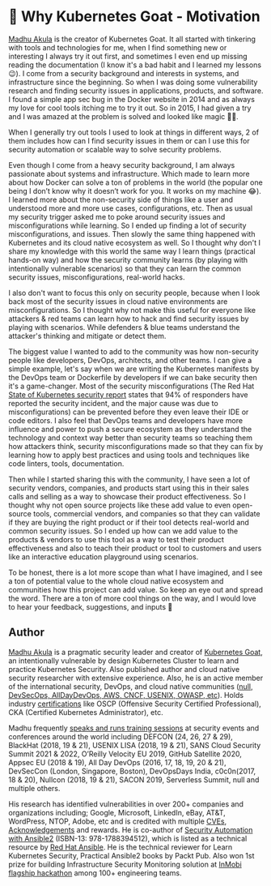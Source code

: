 # 💪 Why Kubernetes Goat - Motivation

[Madhu Akula](#author) is the creator of Kubernetes Goat. It all started with tinkering with tools and technologies for me, when I find something new or interesting I always try it out first, and sometimes I even end up missing reading the documentation (I know it's a bad habit and I learned my lessons 😉). I come from a security background and interests in systems, and infrastructure since the beginning. So when I was doing some vulnerability research and finding security issues in applications, products, and software. I found a simple app sec bug in the Docker website in 2014 and as always my love for cool tools itching me to try it out. So in  2015, I had given a try and I was amazed at the problem is solved and looked like magic 🧙‍♂️. 

When I generally try out tools I used to look at things in different ways, 2 of them includes how can I find security issues in them or can I use this for security automation or scalable way to solve security problems.

Even though I come from a heavy security background, I am always passionate about systems and infrastructure. Which made to learn more about how Docker can solve a ton of problems in the world (the popular one being I don’t know why it doesn’t work for you. It works on my machine 😂). I learned more about the non-security side of things like a user and understood more and more use cases, configurations, etc. Then as usual my security trigger asked me to poke around security issues and misconfigurations while learning. So I ended up finding a lot of security misconfigurations, and issues. Then slowly the same thing happened with  Kubernetes and its cloud native ecosystem as well. So I thought why don't I share my knowledge with this world the same way I learn things (practical hands-on way) and how the security community learns (by playing with intentionally vulnerable scenarios) so that they can learn the common security issues, misconfigurations, real-world hacks. 

I also don't want to focus this only on security people, because when I look back most of the security issues in cloud native environments are misconfigurations. So I thought why not make this useful for everyone like attackers & red teams can learn how to hack and find security issues by playing with scenarios. While defenders & blue teams understand the attacker's thinking and mitigate or detect them. 

The biggest value I wanted to add to the community was how non-security people like developers, DevOps, architects, and other teams. I can give a simple example, let's say when we are writing the Kubernetes manifests by the DevOps team or Dockerfile by developers if we can bake security then it's a game-changer. Most of the security misconfigurations (The Red Hat [State of Kubernetes security report](https://www.redhat.com/en/blog/state-kubernetes-security) states that 94% of responders have reported the security incident, and the major cause was due to misconfigurations) can be prevented before they even leave their IDE or code editors. I also feel that DevOps teams and developers have more influence and power to push a secure ecosystem as they understand the technology and context way better than security teams so teaching them how attackers think, security misconfigurations made so that they can fix by learning how to apply best practices and using tools and techniques like code linters, tools, documentation.

Then while I started sharing this with the community, I have seen a lot of security vendors, companies, and products start using this in their sales calls and selling as a way to showcase their product effectiveness. So I thought why not open source projects like these add value to even open-source tools, commercial vendors, and companies so that they can validate if they are buying the right product or if their tool detects real-world and common security issues. So I ended up how can we add value to the products & vendors to use this tool as a way to test their product effectiveness and also to teach their product or tool to customers and users like an interactive education playground using scenarios.

To be honest, there is a lot more scope than what I have imagined, and I see a ton of potential value to the whole cloud native ecosystem and communities how this project can add value. So keep an eye out and spread the word. There are a ton of more cool things on the way, and I would love to hear your feedback, suggestions, and inputs 🙏


## Author

[Madhu Akula](https://madhuakula.com) is a pragmatic security leader and creator of [Kubernetes Goat](https://github.com/madhuakula/kubernetes-goat), an intentionally vulnerable by design Kubernetes Cluster to learn and practice Kubernetes Security. Also published author and cloud native security researcher with extensive experience. Also, he is an active member of the international security, DevOps, and cloud native communities ([null, DevSecOps, AllDayDevOps, AWS, CNCF, USENIX, OWASP, etc](https://madhuakula.com#volunteering)). Holds industry [certifications](https://madhuakula.com#accomplishments) like OSCP (Offensive Security Certified Professional), CKA (Certified Kubernetes Administrator), etc.

Madhu frequently [speaks and runs training sessions](https://madhuakula.com/event/) at security events and conferences around the world including DEFCON (24, 26, 27 & 29), BlackHat (2018, 19 & 21), USENIX LISA (2018, 19 & 21), SANS Cloud Security Summit 2021 & 2022, O’Reilly Velocity EU 2019, GitHub Satellite 2020, Appsec EU (2018 & 19), All Day DevOps (2016, 17, 18, 19, 20 & 21), DevSecCon (London, Singapore, Boston), DevOpsDays India, c0c0n(2017, 18 & 20), Nullcon (2018, 19 & 21), SACON 2019, Serverless Summit, null and multiple others.

His research has identified vulnerabilities in over 200+ companies and organizations including; Google, Microsoft, LinkedIn, eBay, AT&T, WordPress, NTOP, Adobe, etc and is credited with multiple [CVEs](https://madhuakula.com/publication/security-vulnerabilities-advisories/), [Acknowledgements](https://madhuakula.com/publication/security-vulnerabilities-acknowledgements/) and rewards. He is co-author of [Security Automation with Ansible2](https://www.secautomationbook.com/) (ISBN-13: 978-1788394512), which is listed as a technical resource by [Red Hat Ansible](https://www.ansible.com/resources/ebooks/security-automation-with-ansible-2). He is the technical reviewer for Learn Kubernetes Security, Practical Ansible2 books by Packt Pub. Also won 1st prize for building Infrastructure Security Monitoring solution at [InMobi flagship hackathon](https://inmobihackdaysummer2015.devpost.com) among 100+ engineering teams.
